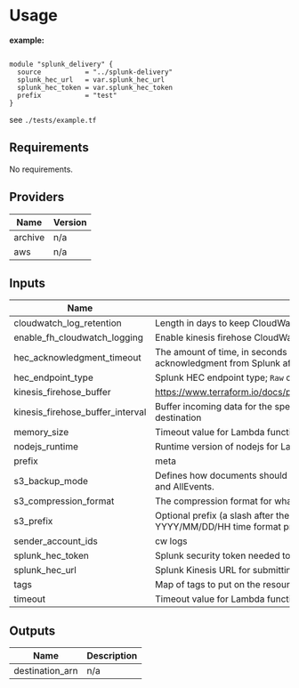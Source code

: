 # Usage
__example:__
```

module "splunk_delivery" {
  source           = "../splunk-delivery"
  splunk_hec_url   = var.splunk_hec_url
  splunk_hec_token = var.splunk_hec_token
  prefix           = "test"
}
```

see `./tests/example.tf`

## Requirements

No requirements.

## Providers

| Name | Version |
|------|---------|
| archive | n/a |
| aws | n/a |

## Inputs

| Name | Description | Type | Default | Required |
|------|-------------|------|---------|:--------:|
| cloudwatch\_log\_retention | Length in days to keep CloudWatch logs of Kinesis Firehose | `number` | `30` | no |
| enable\_fh\_cloudwatch\_logging | Enable kinesis firehose CloudWatch logging. (It only logs errors) | `bool` | `true` | no |
| hec\_acknowledgment\_timeout | The amount of time, in seconds between 180 and 600, that Kinesis Firehose waits to receive an acknowledgment from Splunk after it sends it data. | `number` | `300` | no |
| hec\_endpoint\_type | Splunk HEC endpoint type; `Raw` or `Event` | `string` | `"Raw"` | no |
| kinesis\_firehose\_buffer | https://www.terraform.io/docs/providers/aws/r/kinesis_firehose_delivery_stream.html#buffer_size | `number` | `5` | no |
| kinesis\_firehose\_buffer\_interval | Buffer incoming data for the specified period of time, in seconds, before delivering it to the destination | `number` | `300` | no |
| memory\_size | Timeout value for Lambda function | `number` | `256` | no |
| nodejs\_runtime | Runtime version of nodejs for Lambda function | `string` | `"nodejs12.x"` | no |
| prefix | meta | `string` | `"splunk-test"` | no |
| s3\_backup\_mode | Defines how documents should be delivered to Amazon S3. Valid values are FailedEventsOnly and AllEvents. | `string` | `"FailedEventsOnly"` | no |
| s3\_compression\_format | The compression format for what the Kinesis Firehose puts in the s3 bucket | `string` | `"GZIP"` | no |
| s3\_prefix | Optional prefix (a slash after the prefix will show up as a folder in the s3 bucket).  The YYYY/MM/DD/HH time format prefix is automatically used for delivered S3 files. | `string` | `"kinesis-firehose/"` | no |
| sender\_account\_ids | cw logs | `list` | `[]` | no |
| splunk\_hec\_token | Splunk security token needed to submit data to Splunk | `any` | n/a | yes |
| splunk\_hec\_url | Splunk Kinesis URL for submitting CloudWatch logs to splunk | `any` | n/a | yes |
| tags | Map of tags to put on the resource | `map(string)` | `{}` | no |
| timeout | Timeout value for Lambda function | `number` | `300` | no |

## Outputs

| Name | Description |
|------|-------------|
| destination\_arn | n/a |

